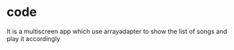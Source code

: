 # code 

It is a multiscreen app which use arrayadapter to show the list of songs and play it accordingly 
